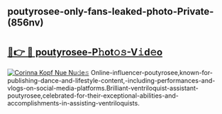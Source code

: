 ## poutyrosee-only-fans​-leaked-photo​-Private-(856nv)


# <h2><a href="https://mediaupload.pro?title=poutyrosee&ref=git">🔗👉 🔴 poutyrosee-P𝚑ot𝚘𝚜-V𝚒d𝚎o</a></h2>

[![Corinna Kopf Nue Nu𝚍e𝚜](https://i.imgur.com/0qMVB7G.gif)](https://mediaupload.pro?title=poutyrosee&ref=git)
Online-influencer-poutyrosee,known-for-publishing-dance-and-lifestyle-content,-including-performances-and-vlogs-on-social-media-platforms.Brilliant-ventriloquist-assistant-poutyrosee,celebrated-for-their-exceptional-abilities-and-accomplishments-in-assisting-ventriloquists.  